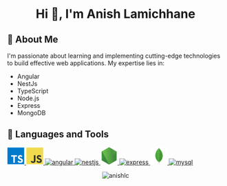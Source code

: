 <h1 align="center">Hi 👋, I'm Anish Lamichhane</h1>



## 🚀 About Me
I'm passionate about learning and implementing cutting-edge technologies to build effective web applications. My expertise lies in:

- Angular
- NestJs
- TypeScript
- Node.js
- Express
- MongoDB

## 🔧 Languages and Tools

<p align="left">
  <!-- TypeScript -->
  <a href="https://www.typescriptlang.org/" target="_blank" rel="noreferrer">
    <img src="https://raw.githubusercontent.com/devicons/devicon/master/icons/typescript/typescript-original.svg" alt="typescript" width="40" height="40"/>
  </a>
  <!-- JavaScript -->
  <a href="https://developer.mozilla.org/en-US/docs/Web/JavaScript" target="_blank" rel="noreferrer">
    <img src="https://raw.githubusercontent.com/devicons/devicon/master/icons/javascript/javascript-original.svg" alt="javascript" width="40" height="40"/> 
  </a>
  <!-- Angular -->
  <a href="https://angular.io/" target="_blank" rel="noreferrer">
    <img src="https://angular.io/assets/images/logos/angularjs/AngularJS-Shield.svg" alt="angular" width="40" height="40"/>
  </a>
  <!-- Nest.js -->
  <a href="https://nestjs.com/" target="_blank" rel="noreferrer">
    <img src="https://upload.wikimedia.org/wikipedia/commons/a/a8/NestJS.svg" alt="nestjs" width="40" height="40"/>
  </a>
  <!-- Node.js -->
  <a href="https://www.nodejs.org/" target="_blank" rel="noreferrer">
    <img src="https://raw.githubusercontent.com/devicons/devicon/master/icons/nodejs/nodejs-original.svg" alt="nodejs" width="40" height="40"/>
  </a>
  <!-- Express.js -->
  <a href="https://www.expressjs.org/" target="_blank" rel="noreferrer">
    <img src="https://upload.wikimedia.org/wikipedia/commons/6/64/Expressjs.png" alt="express" height="40"/>
  </a>
  <!-- MongoDB -->
  <a href="https://www.mongodb.com/" target="_blank" rel="noreferrer">
    <img src="https://raw.githubusercontent.com/devicons/devicon/master/icons/mongodb/mongodb-original.svg" alt="mongodb" width="40" height="40"/>
  </a> 
  <!-- MySQL -->
  <a href="https://www.mysql.com/" target="_blank" rel="noreferrer">
    <img src="https://banner2.cleanpng.com/20180827/ice/kisspng-mysql-logo-join-brand-5b844952e3f111.3650166415353961789337.jpg" alt="mysql" width="40" height="40"/>
  </a> 


<p align="center">
  <img src="https://github-readme-streak-stats.herokuapp.com/?user=anishlc31&theme=dark&locale=en" alt="anishlc" />
</p>
